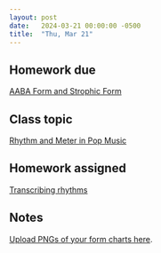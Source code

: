 ```yaml
---
layout: post
date:   2024-03-21 00:00:00 -0500
title:  "Thu, Mar 21"
---
```


## Homework due

[AABA Form and Strophic Form](https://viva.pressbooks.pub/openmusictheory/chapter/aaba-and-strophic-form/#assignments)

## Class topic

[Rhythm and Meter in Pop Music](https://viva.pressbooks.pub/openmusictheory/chapter/rhythm-and-meter-in-pop-music/)

## Homework assigned

[Transcribing rhythms](https://viva.pressbooks.pub/openmusictheory/chapter/rhythm-and-meter-in-pop-music/#assignments)

## Notes

[Upload PNGs of your form charts here](https://gmuedu-my.sharepoint.com/:f:/g/personal/mlavengo_gmu_edu/EjtuCHkVt-5Eq1xx1VdLxCoBUJm0TTi4m8UCqNa1QpQQMw).